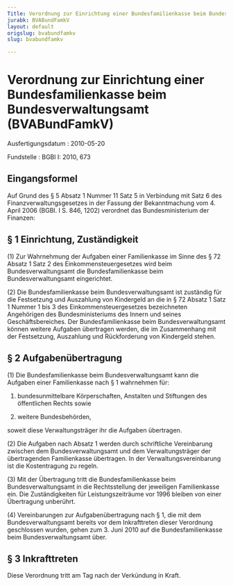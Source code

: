 ```yaml
---
Title: Verordnung zur Einrichtung einer Bundesfamilienkasse beim Bundesverwaltungsamt
jurabk: BVABundFamkV
layout: default
origslug: bvabundfamkv
slug: bvabundfamkv

---
```


# Verordnung zur Einrichtung einer Bundesfamilienkasse beim Bundesverwaltungsamt (BVABundFamkV)

Ausfertigungsdatum
:   2010-05-20

Fundstelle
:   BGBl I: 2010, 673


## Eingangsformel

Auf Grund des § 5 Absatz 1 Nummer 11 Satz 5 in Verbindung mit Satz 6
des Finanzverwaltungsgesetzes in der Fassung der Bekanntmachung vom 4.
April 2006 (BGBl. I S. 846, 1202) verordnet das Bundesministerium der
Finanzen:


## § 1 Einrichtung, Zuständigkeit

(1) Zur Wahrnehmung der Aufgaben einer Familienkasse im Sinne des § 72
Absatz 1 Satz 2 des Einkommensteuergesetzes wird beim
Bundesverwaltungsamt die Bundesfamilienkasse beim Bundesverwaltungsamt
eingerichtet.

(2) Die Bundesfamilienkasse beim Bundesverwaltungsamt ist zuständig
für die Festsetzung und Auszahlung von Kindergeld an die in § 72
Absatz 1 Satz 1 Nummer 1 bis 3 des Einkommensteuergesetzes
bezeichneten Angehörigen des Bundesministeriums des Innern und seines
Geschäftsbereiches. Der Bundesfamilienkasse beim Bundesverwaltungsamt
können weitere Aufgaben übertragen werden, die im Zusammenhang mit der
Festsetzung, Auszahlung und Rückforderung von Kindergeld stehen.


## § 2 Aufgabenübertragung

(1) Die Bundesfamilienkasse beim Bundesverwaltungsamt kann die
Aufgaben einer Familienkasse nach § 1 wahrnehmen für:

1.  bundesunmittelbare Körperschaften, Anstalten und Stiftungen des
    öffentlichen Rechts sowie


2.  weitere Bundesbehörden,



soweit diese Verwaltungsträger ihr die Aufgaben übertragen.

(2) Die Aufgaben nach Absatz 1 werden durch schriftliche Vereinbarung
zwischen dem Bundesverwaltungsamt und dem Verwaltungsträger der
übertragenden Familienkasse übertragen. In der Verwaltungsvereinbarung
ist die Kostentragung zu regeln.

(3) Mit der Übertragung tritt die Bundesfamilienkasse beim
Bundesverwaltungsamt in die Rechtsstellung der jeweiligen
Familienkasse ein. Die Zuständigkeiten für Leistungszeiträume vor 1996
bleiben von einer Übertragung unberührt.

(4) Vereinbarungen zur Aufgabenübertragung nach § 1, die mit dem
Bundesverwaltungsamt bereits vor dem Inkrafttreten dieser Verordnung
geschlossen wurden, gehen zum 3. Juni 2010 auf die Bundesfamilienkasse
beim Bundesverwaltungsamt über.


## § 3 Inkrafttreten

Diese Verordnung tritt am Tag nach der Verkündung in Kraft.

